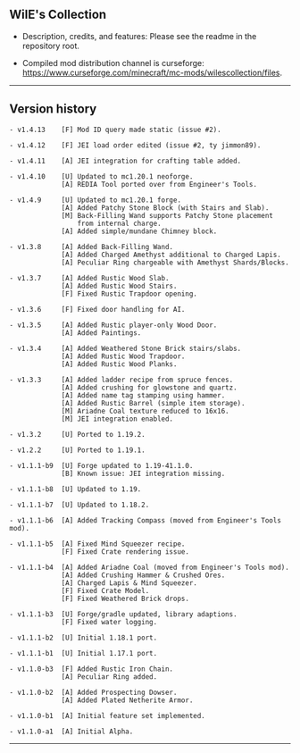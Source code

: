 
## WilE's Collection

- Description, credits, and features: Please see the readme in the repository root.

- Compiled mod distribution channel is curseforge: https://www.curseforge.com/minecraft/mc-mods/wilescollection/files.

----

## Version history

    - v1.4.13    [F] Mod ID query made static (issue #2).

    - v1.4.12    [F] JEI load order edited (issue #2, ty jimmon89).

    - v1.4.11    [A] JEI integration for crafting table added.

    - v1.4.10    [U] Updated to mc1.20.1 neoforge.
                 [A] REDIA Tool ported over from Engineer's Tools.

    - v1.4.9     [U] Updated to mc1.20.1 forge.
                 [A] Added Patchy Stone Block (with Stairs and Slab).
                 [M] Back-Filling Wand supports Patchy Stone placement
                     from internal charge.
                 [A] Added simple/mundane Chimney block.

    - v1.3.8     [A] Added Back-Filling Wand.
                 [A] Added Charged Amethyst additional to Charged Lapis.
                 [A] Peculiar Ring chargeable with Amethyst Shards/Blocks.

    - v1.3.7     [A] Added Rustic Wood Slab.
                 [A] Added Rustic Wood Stairs.
                 [F] Fixed Rustic Trapdoor opening.

    - v1.3.6     [F] Fixed door handling for AI.

    - v1.3.5     [A] Added Rustic player-only Wood Door.
                 [A] Added Paintings.

    - v1.3.4     [A] Added Weathered Stone Brick stairs/slabs.
                 [A] Added Rustic Wood Trapdoor.
                 [A] Added Rustic Wood Planks.

    - v1.3.3     [A] Added ladder recipe from spruce fences.
                 [A] Added crushing for glowstone and quartz.
                 [A] Added name tag stamping using hammer.
                 [A] Added Rustic Barrel (simple item storage).
                 [M] Ariadne Coal texture reduced to 16x16.
                 [M] JEI integration enabled.

    - v1.3.2     [U] Ported to 1.19.2.

    - v1.2.2     [U] Ported to 1.19.1.

    - v1.1.1-b9  [U] Forge updated to 1.19-41.1.0.
                 [B] Known issue: JEI integration missing.

    - v1.1.1-b8  [U] Updated to 1.19.

    - v1.1.1-b7  [U] Updated to 1.18.2.

    - v1.1.1-b6  [A] Added Tracking Compass (moved from Engineer's Tools mod).

    - v1.1.1-b5  [A] Fixed Mind Squeezer recipe.
                 [F] Fixed Crate rendering issue.

    - v1.1.1-b4  [A] Added Ariadne Coal (moved from Engineer's Tools mod).
                 [A] Added Crushing Hammer & Crushed Ores.
                 [A] Charged Lapis & Mind Squeezer.
                 [F] Fixed Crate Model.
                 [F] Fixed Weathered Brick drops.

    - v1.1.1-b3  [U] Forge/gradle updated, library adaptions.
                 [F] Fixed water logging.

    - v1.1.1-b2  [U] Initial 1.18.1 port.

    - v1.1.1-b1  [U] Initial 1.17.1 port.

    - v1.1.0-b3  [F] Added Rustic Iron Chain.
                 [A] Peculiar Ring added.

    - v1.1.0-b2  [A] Added Prospecting Dowser.
                 [A] Added Plated Netherite Armor.

    - v1.1.0-b1  [A] Initial feature set implemented.

    - v1.1.0-a1  [A] Initial Alpha.

----
